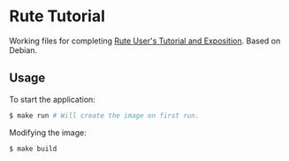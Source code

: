 # Rute Tutorial

Working files for completing [Rute User's Tutorial and Exposition](https://rlworkman.net/howtos/rute/). Based on Debian.

## Usage

To start the application:

```bash
$ make run # Will create the image on first run.
```

Modifying the image:

```bash
$ make build
```


